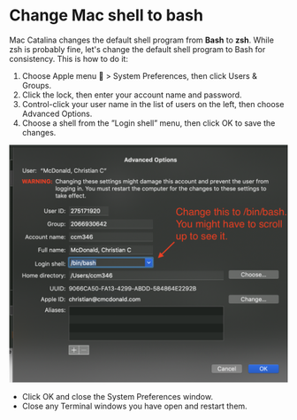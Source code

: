 # Change Mac shell to bash

Mac Catalina changes the default shell program from **Bash** to **zsh**. While zsh is probably fine, let's change the default shell program to Bash for consistency. This is how to do it:

1. Choose Apple menu  > System Preferences, then click Users & Groups.
2. Click the lock, then enter your account name and password.
3. Control-click your user name in the list of users on the left, then choose Advanced Options.
4. Choose a shell from the ”Login shell” menu, then click OK to save the changes.

![Default to bash](../../images/default-to-bash.png)

- Click OK and close the System Preferences window.
- Close any Terminal windows you have open and restart them.
